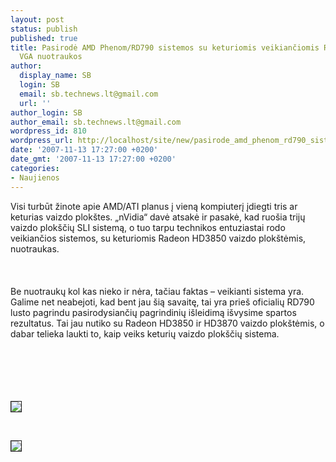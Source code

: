 ```yaml
---
layout: post
status: publish
published: true
title: Pasirodė AMD Phenom/RD790 sistemos su keturiomis veikiančiomis Radeon HD3850
  VGA nuotraukos
author:
  display_name: SB
  login: SB
  email: sb.technews.lt@gmail.com
  url: ''
author_login: SB
author_email: sb.technews.lt@gmail.com
wordpress_id: 810
wordpress_url: http://localhost/site/new/pasirode_amd_phenom_rd790_sistemos_su_keturiomis_veikianciomis_radeon_hd3850_vga_nuotraukos/
date: '2007-11-13 17:27:00 +0200'
date_gmt: '2007-11-13 17:27:00 +0200'
categories:
- Naujienos
---
```

<p>Visi turbūt žinote apie AMD/ATI planus į vieną kompiuterį įdiegti tris ar keturias vaizdo plokštes. „nVidia“ davė atsakė ir pasakė, kad ruošia trijų vaizdo plokščių SLI sistemą, o tuo tarpu technikos entuziastai rodo veikiančios sistemos, su keturiomis Radeon HD3850 vaizdo plokštėmis, nuotraukas.<br />
<br><br />
<br>Be nuotraukų kol kas nieko ir nėra, tačiau faktas – veikianti sistema yra. Galime net neabejoti, kad bent jau šią savaitę, tai yra prieš oficialių RD790 lusto pagrindu pasirodysiančių pagrindinių išleidimą išvysime spartos rezultatus. Tai jau nutiko su Radeon HD3850 ir HD3870 vaizdo plokštėmis, o dabar telieka laukti to, kaip veiks keturių vaizdo plokščių sistema.<br />
<br><br />
<br><br />
<br>
<div class="imgright"><img src="http://www.techpowerup.com/img/07-11-13/quadrv670-1.jpg" border="1"></div>
<p><br>
<div class="imgright"><img src="http://www.techpowerup.com/img/07-11-13/quadrv670-2.jpg" border="1"></div>
